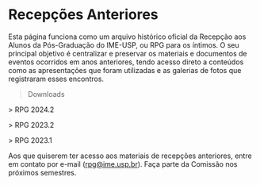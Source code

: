# Recepções Anteriores

Esta página funciona como um arquivo histórico oficial da Recepção aos Alunos da Pós-Graduação do IME-USP, ou RPG para os íntimos. O seu principal objetivo é centralizar e preservar os materiais e documentos de eventos ocorridos em anos anteriores, tendo acesso direto a conteúdos como as apresentações que foram utilizadas e as galerias de fotos que registraram esses encontros.

> Downloads

\> RPG 2024.2

\> RPG 2023.2

\> RPG 2023.1

Aos que quiserem ter acesso aos materiais de recepções anteriores, entre em contato por e-mail ([rpg@ime.usp.br](rpg@ime.usp.br)). 
Faça parte da Comissão nos próximos semestres.